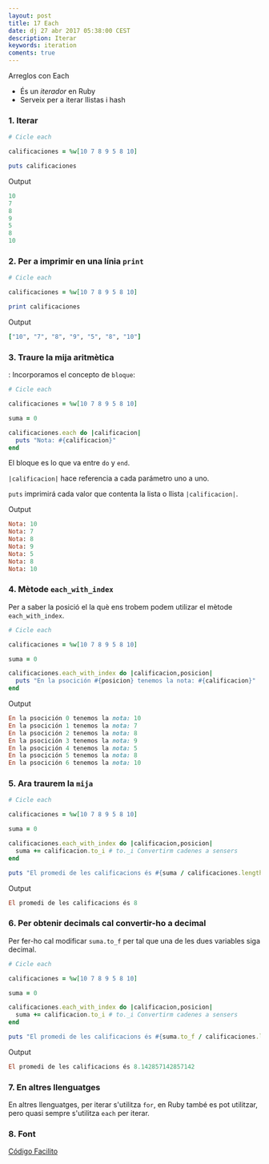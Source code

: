 ```yaml
---
layout: post
title: 17 Each
date: dj 27 abr 2017 05:38:00 CEST 
description: Iterar
keywords: iteration
coments: true
---
```


Arreglos con Each

- És un *iterador* en Ruby
- Serveix per a iterar llistas i hash

### 1. Iterar

```ruby
# Cicle each

calificaciones = %w[10 7 8 9 5 8 10]

puts calificaciones
```

Output

```ruby
10
7
8
9
5
8
10
```
### 2. Per a imprimir en una línia `print`

```ruby
# Cicle each

calificaciones = %w[10 7 8 9 5 8 10]

print calificaciones
```

Output

```ruby
["10", "7", "8", "9", "5", "8", "10"]
```

### 3. Traure la mija aritmètica
:
Incorporamos el concepto de `bloque`:

```ruby
# Cicle each

calificaciones = %w[10 7 8 9 5 8 10]

suma = 0

calificaciones.each do |calificacion|
  puts "Nota: #{calificacion}"
end
```

El bloque es lo que va entre `do` y `end`.

`|calificacion|` hace referencia a cada parámetro uno a uno.

`puts` imprimirá cada valor que contenta la lista o llista `|calificacion|`.

Output

```ruby
Nota: 10
Nota: 7
Nota: 8
Nota: 9
Nota: 5
Nota: 8
Nota: 10
```
### 4. Mètode `each_with_index`

Per a saber la posició el la què ens trobem podem utilizar el mètode `each_with_index`.

```ruby
# Cicle each

calificaciones = %w[10 7 8 9 5 8 10]

suma = 0

calificaciones.each_with_index do |calificacion,posicion|
  puts "En la psocición #{posicion} tenemos la nota: #{calificacion}"
end
```

Output

```ruby
En la psocición 0 tenemos la nota: 10
En la psocición 1 tenemos la nota: 7
En la psocición 2 tenemos la nota: 8
En la psocición 3 tenemos la nota: 9
En la psocición 4 tenemos la nota: 5
En la psocición 5 tenemos la nota: 8
En la psocición 6 tenemos la nota: 10
```

### 5. Ara traurem la `mija`

```ruby
# Cicle each

calificaciones = %w[10 7 8 9 5 8 10]

suma = 0

calificaciones.each_with_index do |calificacion,posicion|
  suma += calificacion.to_i # to._i Convertirm cadenes a sensers
end

puts "El promedi de les calificacions és #{suma / calificaciones.length}" # Amb length Obtenim el nombre d'elements
```

Output

```ruby
El promedi de les calificacions és 8
```

### 6. Per obtenir decimals cal convertir-ho a decimal

Per fer-ho cal modificar `suma.to_f` per tal que una de les dues variables siga decimal.

```ruby
# Cicle each

calificaciones = %w[10 7 8 9 5 8 10]

suma = 0

calificaciones.each_with_index do |calificacion,posicion|
  suma += calificacion.to_i # to._i Convertirm cadenes a sensers
end

puts "El promedi de les calificacions és #{suma.to_f / calificaciones.length}" # Amb length Obtenim el nombre d'elements
```

Output

```ruby
El promedi de les calificacions és 8.142857142857142
```

### 7. En altres llenguatges

En altres llenguatges, per iterar s'utilitza `for`, en Ruby també es pot utilitzar, pero quasi sempre s'utilitza `each` per iterar.


### 8. Font

[Código Facilito](https://codigofacilito.com/videos/15-curso-ruby-iterar-arreglos-con-each)
